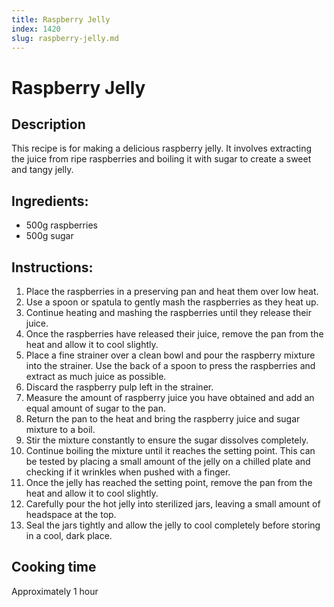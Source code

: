 ```yaml
---
title: Raspberry Jelly
index: 1420
slug: raspberry-jelly.md
---
```


# Raspberry Jelly

## Description
This recipe is for making a delicious raspberry jelly. It involves extracting the juice from ripe raspberries and boiling it with sugar to create a sweet and tangy jelly.

## Ingredients:
- 500g raspberries
- 500g sugar

## Instructions:
1. Place the raspberries in a preserving pan and heat them over low heat. 
2. Use a spoon or spatula to gently mash the raspberries as they heat up. 
3. Continue heating and mashing the raspberries until they release their juice. 
4. Once the raspberries have released their juice, remove the pan from the heat and allow it to cool slightly. 
5. Place a fine strainer over a clean bowl and pour the raspberry mixture into the strainer. Use the back of a spoon to press the raspberries and extract as much juice as possible. 
6. Discard the raspberry pulp left in the strainer. 
7. Measure the amount of raspberry juice you have obtained and add an equal amount of sugar to the pan. 
8. Return the pan to the heat and bring the raspberry juice and sugar mixture to a boil. 
9. Stir the mixture constantly to ensure the sugar dissolves completely. 
10. Continue boiling the mixture until it reaches the setting point. This can be tested by placing a small amount of the jelly on a chilled plate and checking if it wrinkles when pushed with a finger. 
11. Once the jelly has reached the setting point, remove the pan from the heat and allow it to cool slightly. 
12. Carefully pour the hot jelly into sterilized jars, leaving a small amount of headspace at the top. 
13. Seal the jars tightly and allow the jelly to cool completely before storing in a cool, dark place. 

## Cooking time
Approximately 1 hour